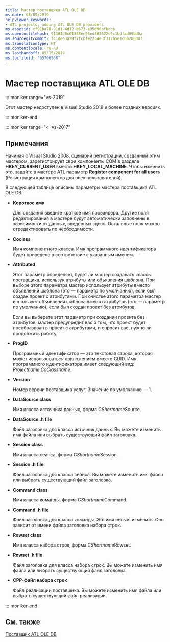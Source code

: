 ```yaml
---
title: Мастер поставщика ATL OLE DB
ms.date: 05/09/2019
helpviewer_keywords:
- ATL projects, adding ATL OLE DB providers
ms.assetid: cf91ba78-01d1-4d12-b673-e95d96bfbebe
ms.openlocfilehash: 91384d6c61368ee56ed303622e5c1bdfad09bd8a
ms.sourcegitcommit: fc1de63a39f7fcbfe2234e3f372b5e1c6a286087
ms.translationtype: HT
ms.contentlocale: ru-RU
ms.lasthandoff: 05/15/2019
ms.locfileid: "65706968"
---
```

# <a name="atl-ole-db-provider-wizard"></a>Мастер поставщика ATL OLE DB

::: moniker range="vs-2019"

Этот мастер недоступен в Visual Studio 2019 и более поздних версиях.

::: moniker-end

::: moniker range="<=vs-2017"

## <a name="remarks"></a>Примечания

Начиная с Visual Studio 2008, сценарий регистрации, созданный этим мастером, зарегистрирует свои компоненты COM в разделе **HKEY_CURRENT_USER** вместо **HKEY_LOCAL_MACHINE**. Чтобы изменить это, задайте в мастере ATL параметр **Register component for all users** (Регистрация компонентов для всех пользователей).

В следующей таблице описаны параметры мастера поставщика ATL OLE DB.

- **Короткое имя**

   Для создания введите краткое имя провайдера. Другие поля редактирования в мастере будут автоматически заполнены в зависимости от данных, введенных здесь. Остальные поля можно отредактировать по необходимости.

- **Coclass**

   Имя компонентного класса. Имя программного идентификатора будет приведено в соответствие с указанным именем.

- **Attributed**

   Этот параметр определяет, будет ли мастер создавать классы поставщика, используя атрибуты или объявления шаблона. При выборе этого параметра мастер использует атрибуты вместо объявлений шаблона (это — параметр по умолчанию), если был создан проект с атрибутами. При очистке этого параметра мастер использует объявления шаблона вместо атрибутов (это — параметр по умолчанию), если был создан проект без атрибутов.

   Если вы выберете этот параметр при создании проекта без атрибутов, мастер предупредит вас о том, что проект будет преобразован в проект с атрибутами, и спросит вас, нужно ли продолжить работу.

- **ProgID**

   Программный идентификатор — это текстовая строка, которая может использоваться приложением вместо GUID. Имя программного идентификатора имеет следующий вид: *Projectname.CoClassname*.

- **Version**

   Номер версии поставщика услуг. Значение по умолчанию — 1.

- **DataSource class**

   Имя класса источника данных, форма C*Shortname*Source.

- **DataSource .h file**

   Файл заголовка для класса источник данных. Вы можете изменить имя файла или выбрать существующий файл заголовка.

- **Session class**

   Имя класса сеанса, форма C*Shortname*Session.

- **Session .h file**

   Файл заголовка для класса сеанса. Вы можете изменить имя файла или выбрать существующий файл заголовка.

- **Command class**

   Имя класса команды, форма C*Shortname*Command.

- **Command .h file**

   Файл заголовка для класса команды. Это имя нельзя изменить. Оно зависит от имени файла заголовка набора строк.

- **Rowset class**

   Имя класса набора строк, форма C*Shortname*Rowset.

- **Rowset .h file**

   Файл заголовка для класса набора строк. Вы можете изменить имя файла или выбрать существующий файл заголовка.

- **CPP-файл набора строк**

   Файл реализации поставщика. Вы можете изменить имя файла или выбрать существующий файл реализации.

::: moniker-end

## <a name="see-also"></a>См. также

[Поставщик ATL OLE DB](../../atl/reference/adding-an-atl-ole-db-provider.md)
